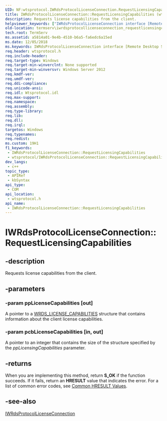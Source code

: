 ```yaml
---
UID: NF:wtsprotocol.IWRdsProtocolLicenseConnection.RequestLicensingCapabilities
title: IWRdsProtocolLicenseConnection::RequestLicensingCapabilities (wtsprotocol.h)
description: Requests license capabilities from the client.
helpviewer_keywords: ["IWRdsProtocolLicenseConnection interface [Remote Desktop Services]","RequestLicensingCapabilities method","IWRdsProtocolLicenseConnection.RequestLicensingCapabilities","IWRdsProtocolLicenseConnection::RequestLicensingCapabilities","RequestLicensingCapabilities","RequestLicensingCapabilities method [Remote Desktop Services]","RequestLicensingCapabilities method [Remote Desktop Services]","IWRdsProtocolLicenseConnection interface","termserv.iwrdsprotocollicenseconnection_requestlicensingcapabilities","wtsprotocol/IWRdsProtocolLicenseConnection::RequestLicensingCapabilities"]
old-location: termserv\iwrdsprotocollicenseconnection_requestlicensingcapabilities.htm
tech.root: TermServ
ms.assetid: a5814a01-9e4b-4510-b6a5-fa6edc6a15ed
ms.date: 12/05/2018
ms.keywords: IWRdsProtocolLicenseConnection interface [Remote Desktop Services],RequestLicensingCapabilities method, IWRdsProtocolLicenseConnection.RequestLicensingCapabilities, IWRdsProtocolLicenseConnection::RequestLicensingCapabilities, RequestLicensingCapabilities, RequestLicensingCapabilities method [Remote Desktop Services], RequestLicensingCapabilities method [Remote Desktop Services],IWRdsProtocolLicenseConnection interface, termserv.iwrdsprotocollicenseconnection_requestlicensingcapabilities, wtsprotocol/IWRdsProtocolLicenseConnection::RequestLicensingCapabilities
req.header: wtsprotocol.h
req.include-header: 
req.target-type: Windows
req.target-min-winverclnt: None supported
req.target-min-winversvr: Windows Server 2012
req.kmdf-ver: 
req.umdf-ver: 
req.ddi-compliance: 
req.unicode-ansi: 
req.idl: Wtsprotocol.idl
req.max-support: 
req.namespace: 
req.assembly: 
req.type-library: 
req.lib: 
req.dll: 
req.irql: 
targetos: Windows
req.typenames: 
req.redist: 
ms.custom: 19H1
f1_keywords:
 - IWRdsProtocolLicenseConnection::RequestLicensingCapabilities
 - wtsprotocol/IWRdsProtocolLicenseConnection::RequestLicensingCapabilities
dev_langs:
 - c++
topic_type:
 - APIRef
 - kbSyntax
api_type:
 - COM
api_location:
 - wtsprotocol.h
api_name:
 - IWRdsProtocolLicenseConnection::RequestLicensingCapabilities
---
```


# IWRdsProtocolLicenseConnection::RequestLicensingCapabilities


## -description

Requests license capabilities from the client.

## -parameters

### -param ppLicenseCapabilities [out]

A pointer to a <a href="/windows/desktop/api/wtsdefs/ns-wtsdefs-wts_license_capabilities">WRDS_LICENSE_CAPABILITIES</a> structure that contains information about the client license capabilities.

### -param pcbLicenseCapabilities [in, out]

A pointer to an integer that contains the size of the structure specified by the <i>ppLicensingCapabilities</i> parameter.

## -returns

When you are implementing this method, return <b>S_OK</b> if the function succeeds. If it fails, return an <b>HRESULT</b> value that indicates the error. For a list of common error codes, see <a href="/windows/desktop/SecCrypto/common-hresult-values">Common HRESULT Values</a>.

## -see-also

<a href="/windows/desktop/api/wtsprotocol/nn-wtsprotocol-iwrdsprotocollicenseconnection">IWRdsProtocolLicenseConnection</a>

